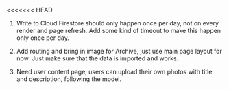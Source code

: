 <<<<<<< HEAD

1.  Write to Cloud Firestore should only happen once per day, not on every render and page refresh. Add some kind of timeout to make this happen only once per day.

2.  Add routing and bring in image for Archive, just use main page layout for now. Just make sure that the data is imported and works. 

3.  Need user content page, users can upload their own photos with title and description, following the model.

